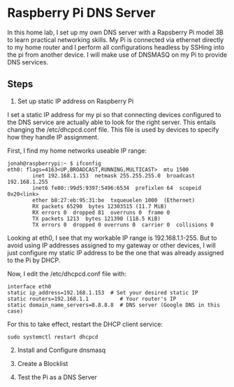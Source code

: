 # Raspberry Pi DNS Server

In this home lab, I set up my own DNS server with a Rapsberry Pi model 3B to learn practical networking skills. My Pi is connected via ethernet directly to my home router and I perform all configurations headless by SSHing into the pi from another device. I will make use of DNSMASQ on my Pi to provide DNS services.

## Steps

1. Set up static IP address on Raspberry Pi

I set a static IP address for my pi so that connecting devices configured to the DNS service are actually able to look for the right server. This entails changing the /etc/dhcpcd.conf file. This file is used by devices to specify how they handle IP assignment.

First, I find my home networks useable IP range:

```
jonah@raspberrypi:~ $ ifconfig
eth0: flags=4163<UP,BROADCAST,RUNNING,MULTICAST>  mtu 1500
        inet 192.168.1.153  netmask 255.255.255.0  broadcast 192.168.1.255
        inet6 fe80::99d5:9397:5496:6534  prefixlen 64  scopeid 0x20<link>
        ether b8:27:eb:95:31:be  txqueuelen 1000  (Ethernet)
        RX packets 65290  bytes 12303515 (11.7 MiB)
        RX errors 0  dropped 81  overruns 0  frame 0
        TX packets 1213  bytes 121390 (118.5 KiB)
        TX errors 0  dropped 0 overruns 0  carrier 0  collisions 0
```

Looking at eth0, I see that my workable IP range is 192.168.1.1-255. But to avoid using IP addresses assigned to my gateway or other devices, I will just configure my static IP address to be the one that was already assigned to the Pi by DHCP.

Now, I edit the /etc/dhcpcd.conf file with:

```
interface eth0
static ip_address=192.168.1.153  # Set your desired static IP
static routers=192.168.1.1          # Your router's IP
static domain_name_servers=8.8.8.8  # DNS server (Google DNS in this case)
```

For this to take effect, restart the DHCP client service:

```
sudo systemctl restart dhcpcd
```

2. Install and Configure dnsmasq

3. Create a Blocklist

4. Test the Pi as a DNS Server
